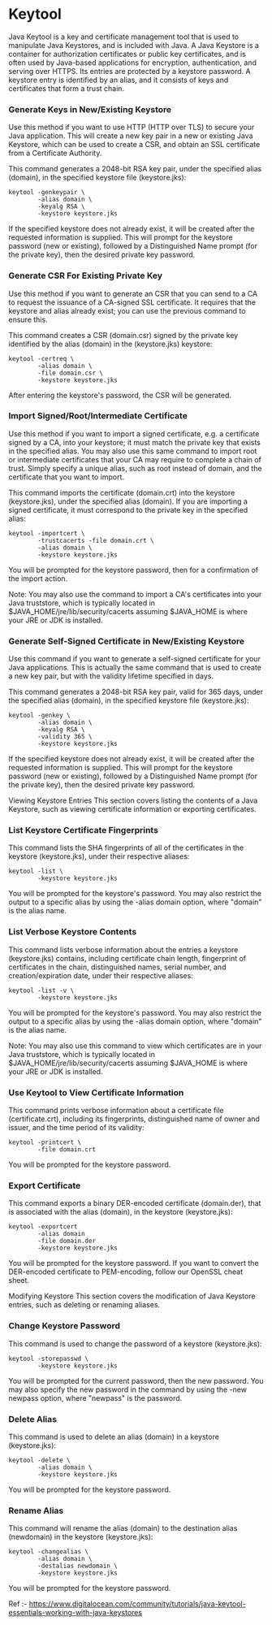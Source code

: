# Keytool
Java Keytool is a key and certificate management tool that is used to manipulate Java Keystores, and is included with Java. A Java Keystore is a container for authorization certificates or public key certificates, and is often used by Java-based applications for encryption, authentication, and serving over HTTPS. Its entries are protected by a keystore password. A keystore entry is identified by an alias, and it consists of keys and certificates that form a trust chain.

### Generate Keys in New/Existing Keystore
Use this method if you want to use HTTP (HTTP over TLS) to secure your Java application. This will create a new key pair in a new or existing Java Keystore, which can be used to create a CSR, and obtain an SSL certificate from a Certificate Authority.

This command generates a 2048-bit RSA key pair, under the specified alias (domain), in the specified keystore file (keystore.jks):

```
keytool -genkeypair \  
        -alias domain \  
        -keyalg RSA \  
        -keystore keystore.jks 
 ```      
If the specified keystore does not already exist, it will be created after the requested information is supplied. This will prompt for the keystore password (new or existing), followed by a Distinguished Name prompt (for the private key), then the desired private key password.

### Generate CSR For Existing Private Key
Use this method if you want to generate an CSR that you can send to a CA to request the issuance of a CA-signed SSL certificate. It requires that the keystore and alias already exist; you can use the previous command to ensure this.

This command creates a CSR (domain.csr) signed by the private key identified by the alias (domain) in the (keystore.jks) keystore:

```
keytool -certreq \
        -alias domain \
        -file domain.csr \
        -keystore keystore.jks
```
After entering the keystore's password, the CSR will be generated.

### Import Signed/Root/Intermediate Certificate
Use this method if you want to import a signed certificate, e.g. a certificate signed by a CA, into your keystore; it must match the private key that exists in the specified alias. You may also use this same command to import root or intermediate certificates that your CA may require to complete a chain of trust. Simply specify a unique alias, such as root instead of domain, and the certificate that you want to import.

This command imports the certificate (domain.crt) into the keystore (keystore.jks), under the specified alias (domain). If you are importing a signed certificate, it must correspond to the private key in the specified alias:
```
keytool -importcert \
        -trustcacerts -file domain.crt \
        -alias domain \
        -keystore keystore.jks
```
You will be prompted for the keystore password, then for a confirmation of the import action.

Note: You may also use the command to import a CA's certificates into your Java truststore, which is typically located in $JAVA_HOME/jre/lib/security/cacerts assuming $JAVA_HOME is where your JRE or JDK is installed.

### Generate Self-Signed Certificate in New/Existing Keystore
Use this command if you want to generate a self-signed certificate for your Java applications. This is actually the same command that is used to create a new key pair, but with the validity lifetime specified in days.

This command generates a 2048-bit RSA key pair, valid for 365 days, under the specified alias (domain), in the specified keystore file (keystore.jks):
```
keytool -genkey \
        -alias domain \
        -keyalg RSA \
        -validity 365 \
        -keystore keystore.jks
```
If the specified keystore does not already exist, it will be created after the requested information is supplied. This will prompt for the keystore password (new or existing), followed by a Distinguished Name prompt (for the private key), then the desired private key password.

Viewing Keystore Entries
This section covers listing the contents of a Java Keystore, such as viewing certificate information or exporting certificates.

### List Keystore Certificate Fingerprints
This command lists the SHA fingerprints of all of the certificates in the keystore (keystore.jks), under their respective aliases:
```
keytool -list \
        -keystore keystore.jks
```
You will be prompted for the keystore's password. You may also restrict the output to a specific alias by using the -alias domain option, where "domain" is the alias name.

### List Verbose Keystore Contents
This command lists verbose information about the entries a keystore (keystore.jks) contains, including certificate chain length, fingerprint of certificates in the chain, distinguished names, serial number, and creation/expiration date, under their respective aliases:
```
keytool -list -v \
        -keystore keystore.jks
```
You will be prompted for the keystore's password. You may also restrict the output to a specific alias by using the -alias domain option, where "domain" is the alias name.

Note: You may also use this command to view which certificates are in your Java truststore, which is typically located in $JAVA_HOME/jre/lib/security/cacerts assuming $JAVA_HOME is where your JRE or JDK is installed.

### Use Keytool to View Certificate Information
This command prints verbose information about a certificate file (certificate.crt), including its fingerprints, distinguished name of owner and issuer, and the time period of its validity:
```
keytool -printcert \
        -file domain.crt
```
You will be prompted for the keystore password.

### Export Certificate
This command exports a binary DER-encoded certificate (domain.der), that is associated with the alias (domain), in the keystore (keystore.jks):
```
keytool -exportcert
        -alias domain
        -file domain.der
        -keystore keystore.jks
```
You will be prompted for the keystore password. If you want to convert the DER-encoded certificate to PEM-encoding, follow our OpenSSL cheat sheet.

Modifying Keystore
This section covers the modification of Java Keystore entries, such as deleting or renaming aliases.

### Change Keystore Password
This command is used to change the password of a keystore (keystore.jks):
```
keytool -storepasswd \
        -keystore keystore.jks
```
You will be prompted for the current password, then the new password. You may also specify the new password in the command by using the -new newpass option, where "newpass" is the password.

### Delete Alias
This command is used to delete an alias (domain) in a keystore (keystore.jks):
```
keytool -delete \
        -alias domain \
        -keystore keystore.jks
```
You will be prompted for the keystore password.

### Rename Alias
This command will rename the alias (domain) to the destination alias (newdomain) in the keystore (keystore.jks):
```
keytool -changealias \
        -alias domain \
        -destalias newdomain \
        -keystore keystore.jks
```        
You will be prompted for the keystore password.

Ref :- https://www.digitalocean.com/community/tutorials/java-keytool-essentials-working-with-java-keystores
